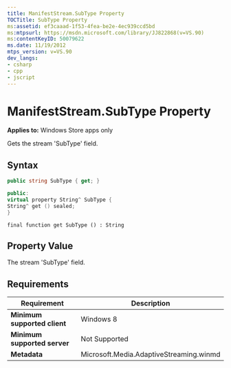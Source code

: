 ```yaml
---
title: ManifestStream.SubType Property
TOCTitle: SubType Property
ms:assetid: ef3caaad-1f53-4fea-be2e-4ec939ccd5bd
ms:mtpsurl: https://msdn.microsoft.com/library/JJ822868(v=VS.90)
ms:contentKeyID: 50079622
ms.date: 11/19/2012
mtps_version: v=VS.90
dev_langs:
- csharp
- cpp
- jscript
---
```


# ManifestStream.SubType Property

**Applies to:** Windows Store apps only

Gets the stream 'SubType' field.

## Syntax

```csharp
public string SubType { get; }
```

```cpp
public:
virtual property String^ SubType {
String^ get () sealed;
}
```

```jscript
final function get SubType () : String
```

## Property Value

The stream 'SubType' field.

## Requirements

|Requirement|Description|
|--- |--- |
|**Minimum supported client**|Windows 8|
|**Minimum supported server**|Not Supported|
|**Metadata**|Microsoft.Media.AdaptiveStreaming.winmd|
